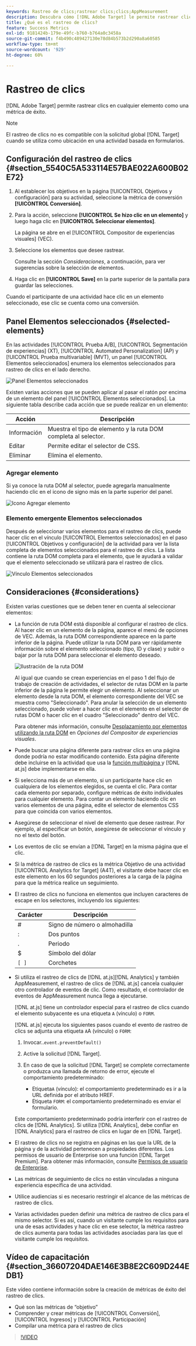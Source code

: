 ```yaml
---
keywords: Rastreo de clics;rastrear clics;clics;AppMeasurement
description: Descubra cómo [!DNL Adobe Target] le permite rastrear clics en cualquier elemento como una métrica de éxito.
title: ¿Qué es el rastreo de clics?
feature: Success Metrics
exl-id: 9181424b-179e-49fc-b760-b764a0c3458a
source-git-commit: f4b490c489427130e78d84b573b2d290a8a60585
workflow-type: tm+mt
source-wordcount: '929'
ht-degree: 60%

---
```


# Rastreo de clics

[!DNL Adobe Target] permite rastrear clics en cualquier elemento como una métrica de éxito.

>[!NOTE]
>
>El rastreo de clics no es compatible con la solicitud global [!DNL Target] cuando se utiliza como ubicación en una actividad basada en formularios.

## Configuración del rastreo de clics {#section_5540C5A533114E57BAE022A600B02E72}

1. Al establecer los objetivos en la página [!UICONTROL Objetivos y configuración] para su actividad, seleccione la métrica de conversión **[!UICONTROL Conversión]**.
1. Para la acción, seleccione **[!UICONTROL Se hizo clic en un elemento]** y luego haga clic en **[!UICONTROL Seleccionar elementos]**.

   La página se abre en el [!UICONTROL Compositor de experiencias visuales] (VEC).

1. Seleccione los elementos que desee rastrear.

   Consulte la sección *Consideraciones*, a continuación, para ver sugerencias sobre la selección de elementos.

1. Haga clic en **[!UICONTROL Save]** en la parte superior de la pantalla para guardar las selecciones.

Cuando el participante de una actividad hace clic en un elemento seleccionado, ese clic se cuenta como una conversión.

## Panel Elementos seleccionados {#selected-elements}

En las actividades [!UICONTROL Prueba A/B], [!UICONTROL Segmentación de experiencias] (XT), [!UICONTROL Automated Personalization] (AP) y [!UICONTROL Prueba multivariable] (MVT), un panel [!UICONTROL Elementos seleccionados] enumera los elementos seleccionados para rastreo de clics en el lado derecho.

![Panel Elementos seleccionados](/help/c-activities/r-success-metrics/assets/selected-elements.png)

Existen varias acciones que se pueden aplicar al pasar el ratón por encima de un elemento del panel [!UICONTROL Elementos seleccionados]. La siguiente tabla describe cada acción que se puede realizar en un elemento:

| Acción | Descripción |
| --- | --- |
| Información | Muestra el tipo de elemento y la ruta DOM completa al selector. |
| Editar | Permite editar el selector de CSS. |
| Eliminar | Elimina el elemento. |

### Agregar elemento

Si ya conoce la ruta DOM al selector, puede agregarla manualmente haciendo clic en el icono de signo más en la parte superior del panel.

![Icono Agregar elemento](/help/c-activities/r-success-metrics/assets/add-element.png)

### Elemento emergente Elementos seleccionados

Después de seleccionar varios elementos para el rastreo de clics, puede hacer clic en el vínculo [!UICONTROL Elementos seleccionados] en el paso [!UICONTROL Objetivos y configuración] de la actividad para ver la lista completa de elementos seleccionados para el rastreo de clics. La lista contiene la ruta DOM completa para el elemento, que le ayudará a validar que el elemento seleccionado se utilizará para el rastreo de clics.

![Vínculo Elementos seleccionados](/help/c-activities/r-success-metrics/assets/elements-selected-link.png)

## Consideraciones {#considerations}

Existen varias cuestiones que se deben tener en cuenta al seleccionar elementos:

* La función de ruta DOM está disponible al configurar el rastreo de clics. Al hacer clic en un elemento de la página, aparece el menú de opciones de VEC. Además, la ruta DOM correspondiente aparece en la parte inferior de la página. Puede utilizar la ruta DOM para ver rápidamente información sobre el elemento seleccionado (tipo, ID y clase) y subir o bajar por la ruta DOM para seleccionar el elemento deseado.

   ![Ilustración de la ruta DOM](/help/c-activities/r-success-metrics/assets/click-tracking-dom.png)

   Al igual que cuando se crean experiencias en el paso 1 del flujo de trabajo de creación de actividades, el selector de rutas DOM en la parte inferior de la página le permite elegir un elemento. Al seleccionar un elemento desde la ruta DOM, el elemento correspondiente del VEC se muestra como &quot;Seleccionado&quot;. Para anular la selección de un elemento seleccionado, puede volver a hacer clic en el elemento en el selector de rutas DOM o hacer clic en el cuadro &quot;Seleccionado&quot; dentro del VEC.

   Para obtener más información, consulte [Desplazamiento por elementos utilizando la ruta DOM](/help/c-experiences/c-visual-experience-composer/viztarget-options.md#dom-path) en *Opciones del Compositor de experiencias visuales*.

* Puede buscar una página diferente para rastrear clics en una página donde podría no estar modificando contenido. Esta página diferente debe incluirse en la actividad que usa la   [función multipágina ](/help/c-experiences/c-visual-experience-composer/multipage-activity.md#concept_277E096063E14813AC5D8EDFA1D2ED48) y  [!DNL at.js] debe implementarse en ella.
* Si selecciona más de un elemento, si un participante hace clic en cualquiera de los elementos elegidos, se cuenta el clic. Para contar cada elemento por separado, configure métricas de éxito individuales para cualquier elemento. Para contar un elemento haciendo clic en varios elementos de una página, edite el selector de elementos CSS para que coincida con varios elementos.
* Asegúrese de seleccionar el nivel de elemento que desee rastrear. Por ejemplo, al especificar un botón, asegúrese de seleccionar el vínculo y no el texto del botón.
* Los eventos de clic se envían a [!DNL Target] en la misma página que el clic.
* Si la métrica de rastreo de clics es la métrica Objetivo de una actividad [!UICONTROL Analytics for Target] (A4T), el visitante debe hacer clic en este elemento en los 60 segundos posteriores a la carga de la página para que la métrica realice un seguimiento.
* El rastreo de clics no funciona en elementos que incluyen caracteres de escape en los selectores, incluyendo los siguientes:

   | Carácter | Descripción |
   |---|---|
   | # | Signo de número  o almohadilla |
   | : | Dos puntos |
   | . | Periodo |
   | $ | Símbolo del dólar |
   | `[ ]` | Corchetes |

* Si utiliza el rastreo de clics de [!DNL at.js][!DNL Analytics] y también AppMeasurement, el rastreo de clics de [!DNL at.js] cancela cualquier otro controlador de eventos de clic. Como resultado, el controlador de eventos de AppMeasurement nunca llega a ejecutarse.

   [!DNL at.js] tiene un controlador especial para el rastreo de clics cuando el elemento subyacente es una etiqueta `A` (vínculo) o `FORM`.

   [!DNL at.js] ejecuta los siguientes pasos cuando el evento de rastreo de clics se adjunta una etiqueta `A`A (vínculo) o `FORM`:

   1. Invocar..`event.preventDefault()`

   1. Active la solicitud [!DNL Target].

   1. En caso de que la solicitud [!DNL Target] se complete correctamente o produzca una llamada de retorno de error, ejecute el comportamiento predeterminado:

      * Etiqueta`A` (vínculo): el comportamiento predeterminado es ir a la URL definida por el atributo HREF.
      * Etiqueta `FORM`: el comportamiento predeterminado es enviar el formulario.

   Este comportamiento predeterminado podría interferir con el rastreo de clics de [!DNL Analytics]. Si utiliza [!DNL Analytics], debe confiar en [!DNL Analytics] para el rastreo de clics en lugar de en [!DNL Target].

* El rastreo de clics no se registra en páginas en las que la URL de la página y de la actividad pertenecen a propiedades diferentes. Los permisos de usuario de Enterprise son una función [!DNL Target Premium]. Para obtener más información, consulte [Permisos de usuario de Enterprise](/help/administrating-target/c-user-management/property-channel/property-channel.md).

* Las métricas de seguimiento de clics no están vinculadas a ninguna experiencia específica de una actividad.

* Utilice audiencias si es necesario restringir el alcance de las métricas de rastreo de clics.

* Varias actividades pueden definir una métrica de rastreo de clics para el mismo selector. Si es así, cuando un visitante cumple los requisitos para una de esas actividades y hace clic en ese selector, la métrica rastreo de clics aumenta para todas las actividades asociadas para las que el visitante cumple los requisitos.

## Vídeo de capacitación {#section_36607204DAE146E3B8E2C609D244EDB1}

Este vídeo contiene información sobre la creación de métricas de éxito del rastreo de clics.

* Qué son las métricas de “objetivo”
* Comprender y crear métricas de [!UICONTROL Conversión], [!UICONTROL Ingresos] y [!UICONTROL Participación]
* Compilar una métrica para el rastreo de clics

>[!VIDEO](https://video.tv.adobe.com/v/17380)
